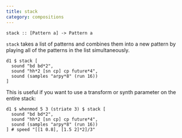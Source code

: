 ```yaml
---
title: stack
category: compositions
---
```


~~~~ {haskell}
stack :: [Pattern a] -> Pattern a
~~~~

`stack` takes a list of patterns and combines them into a new pattern by
playing all of the patterns in the list simultaneously.

~~~~ {haskell}
d1 $ stack [ 
  sound "bd bd*2", 
  sound "hh*2 [sn cp] cp future*4", 
  sound (samples "arpy*8" (run 16))
]
~~~~

This is useful if you want to use a transform or synth parameter on the entire 
stack:

~~~~ {haskell}
d1 $ whenmod 5 3 (striate 3) $ stack [ 
  sound "bd bd*2", 
  sound "hh*2 [sn cp] cp future*4", 
  sound (samples "arpy*8" (run 16))
] # speed "[[1 0.8], [1.5 2]*2]/3"
~~~~

